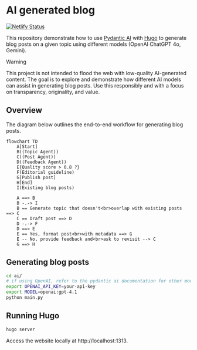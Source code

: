 # AI generated blog

[![Netlify Status](https://api.netlify.com/api/v1/badges/1a34df76-38de-42a1-8bcc-074f144a4b83/deploy-status)](https://app.netlify.com/sites/ai-generated-tech-blog/deploys)

This repository demonstrate how to use [Pydantic AI](https://ai.pydantic.dev)
with [Hugo](https://gohugo.io/) to generate blog posts on a given topic using
different models (OpenAI ChatGPT 4o, Gemini).

> [!WARNING]
>  This project is not intended to flood the web with low-quality AI-generated
>  content. The goal is to explore and demonstrate how different AI models can
>  assist in generating blog posts. Use this responsibly and with a focus on
>  transparency, originality, and value.

## Overview

The diagram below outlines the end-to-end workflow for generating blog posts.

```mermaid
flowchart TD
    A[Start]
    B((Topic Agent))
    C((Post Agent))
    D((Feedback Agent))
    E{Quality score > 0.8 ?}
    F(Editorial guideline)
    G[Publish post]
    H[End]
    I(Existing blog posts)

    A ==> B
    B -.-> I
    B == Generate topic that doesn't<br>overlap with existing posts ==> C
    C == Draft post ==> D
    D -.-> F
    D ==> E
    E == Yes, format post<br>with metadata ==> G
    E -- No, provide feedback and<br>ask to revisit --> C
    G ==> H
```

## Generating blog posts

```bash
cd ai/
# if using OpenAI, refer to the pydantic ai documentation for other models
export OPENAI_API_KEY=your-api-key
export MODEL=openai:gpt-4.1
python main.py
```

## Running Hugo

```bash
hugo server
``````

Access the website locally at http://localhost:1313.
